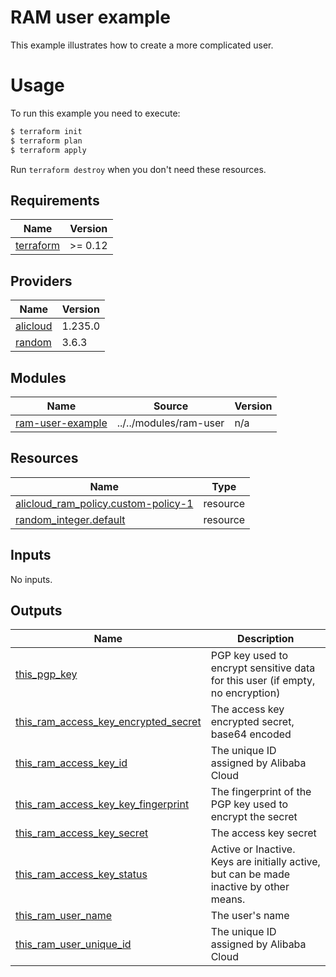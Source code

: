# RAM user example

This example illustrates how to create a more complicated user.

# Usage

To run this example you need to execute:

```bash
$ terraform init
$ terraform plan
$ terraform apply
```

Run `terraform destroy` when you don't need these resources.

<!-- 在根目录下运行命令 `terraform-docs markdown . --output-file "./README.md"`，可将所有信息自动填充 -->
<!-- BEGIN_TF_DOCS -->
## Requirements

| Name | Version |
|------|---------|
| <a name="requirement_terraform"></a> [terraform](#requirement\_terraform) | >= 0.12 |

## Providers

| Name | Version |
|------|---------|
| <a name="provider_alicloud"></a> [alicloud](#provider\_alicloud) | 1.235.0 |
| <a name="provider_random"></a> [random](#provider\_random) | 3.6.3 |

## Modules

| Name | Source | Version |
|------|--------|---------|
| <a name="module_ram-user-example"></a> [ram-user-example](#module\_ram-user-example) | ../../modules/ram-user | n/a |

## Resources

| Name | Type |
|------|------|
| [alicloud_ram_policy.custom-policy-1](https://registry.terraform.io/providers/hashicorp/alicloud/latest/docs/resources/ram_policy) | resource |
| [random_integer.default](https://registry.terraform.io/providers/hashicorp/random/latest/docs/resources/integer) | resource |

## Inputs

No inputs.

## Outputs

| Name | Description |
|------|-------------|
| <a name="output_this_pgp_key"></a> [this\_pgp\_key](#output\_this\_pgp\_key) | PGP key used to encrypt sensitive data for this user (if empty, no encryption) |
| <a name="output_this_ram_access_key_encrypted_secret"></a> [this\_ram\_access\_key\_encrypted\_secret](#output\_this\_ram\_access\_key\_encrypted\_secret) | The access key encrypted secret, base64 encoded |
| <a name="output_this_ram_access_key_id"></a> [this\_ram\_access\_key\_id](#output\_this\_ram\_access\_key\_id) | The unique ID assigned by Alibaba Cloud |
| <a name="output_this_ram_access_key_key_fingerprint"></a> [this\_ram\_access\_key\_key\_fingerprint](#output\_this\_ram\_access\_key\_key\_fingerprint) | The fingerprint of the PGP key used to encrypt the secret |
| <a name="output_this_ram_access_key_secret"></a> [this\_ram\_access\_key\_secret](#output\_this\_ram\_access\_key\_secret) | The access key secret |
| <a name="output_this_ram_access_key_status"></a> [this\_ram\_access\_key\_status](#output\_this\_ram\_access\_key\_status) | Active or Inactive. Keys are initially active, but can be made inactive by other means. |
| <a name="output_this_ram_user_name"></a> [this\_ram\_user\_name](#output\_this\_ram\_user\_name) | The user's name |
| <a name="output_this_ram_user_unique_id"></a> [this\_ram\_user\_unique\_id](#output\_this\_ram\_user\_unique\_id) | The unique ID assigned by Alibaba Cloud |
<!-- END_TF_DOCS -->
